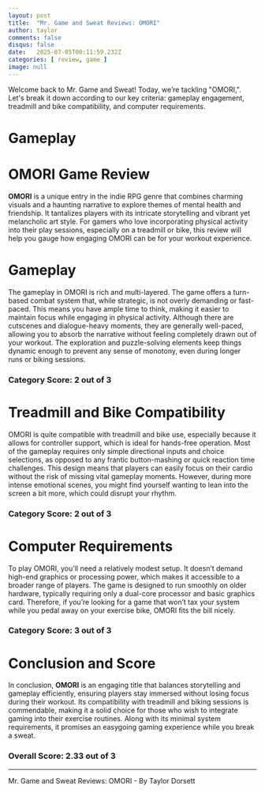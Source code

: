 ```yaml
---
layout: post
title:  "Mr. Game and Sweat Reviews: OMORI"
author: taylor
comments: false
disqus: false
date:   2025-07-05T00:11:59.232Z
categories: [ review, game ]
image: null
---
```


Welcome back to Mr. Game and Sweat! Today, we’re tackling "OMORI,". Let's break it down according to our key criteria: gameplay engagement, treadmill and bike compatibility, and computer requirements.

# Gameplay

# OMORI Game Review

**OMORI** is a unique entry in the indie RPG genre that combines charming visuals and a haunting narrative to explore themes of mental health and friendship. It tantalizes players with its intricate storytelling and vibrant yet melancholic art style. For gamers who love incorporating physical activity into their play sessions, especially on a treadmill or bike, this review will help you gauge how engaging OMORI can be for your workout experience.

# Gameplay

The gameplay in OMORI is rich and multi-layered. The game offers a turn-based combat system that, while strategic, is not overly demanding or fast-paced. This means you have ample time to think, making it easier to maintain focus while engaging in physical activity. Although there are cutscenes and dialogue-heavy moments, they are generally well-paced, allowing you to absorb the narrative without feeling completely drawn out of your workout. The exploration and puzzle-solving elements keep things dynamic enough to prevent any sense of monotony, even during longer runs or biking sessions.

### Category Score: 2 out of 3

# Treadmill and Bike Compatibility

OMORI is quite compatible with treadmill and bike use, especially because it allows for controller support, which is ideal for hands-free operation. Most of the gameplay requires only simple directional inputs and choice selections, as opposed to any frantic button-mashing or quick reaction time challenges. This design means that players can easily focus on their cardio without the risk of missing vital gameplay moments. However, during more intense emotional scenes, you might find yourself wanting to lean into the screen a bit more, which could disrupt your rhythm. 

### Category Score: 2 out of 3

# Computer Requirements

To play OMORI, you'll need a relatively modest setup. It doesn’t demand high-end graphics or processing power, which makes it accessible to a broader range of players. The game is designed to run smoothly on older hardware, typically requiring only a dual-core processor and basic graphics card. Therefore, if you’re looking for a game that won’t tax your system while you pedal away on your exercise bike, OMORI fits the bill nicely.

### Category Score: 3 out of 3

# Conclusion and Score

In conclusion, **OMORI** is an engaging title that balances storytelling and gameplay efficiently, ensuring players stay immersed without losing focus during their workout. Its compatibility with treadmill and biking sessions is commendable, making it a solid choice for those who wish to integrate gaming into their exercise routines. Along with its minimal system requirements, it promises an easygoing gaming experience while you break a sweat.

### Overall Score: 2.33 out of 3

---

Mr. Game and Sweat Reviews: OMORI - By Taylor Dorsett
